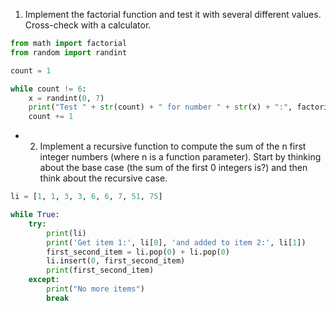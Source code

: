 1. Implement the factorial function and test it with several different values.
Cross-check with a calculator.

```python
from math import factorial
from random import randint

count = 1

while count != 6:
    x = randint(0, 7)
    print("Test " + str(count) + " for number " + str(x) + ":", factorial(x))
    count += 1
```



* 2. Implement a recursive function to compute the sum of the n first integer numbers (where n is a function parameter). Start by thinking about the base case
(the sum of the first 0 integers is?) and then think about the recursive case.

```python
li = [1, 1, 3, 3, 6, 6, 7, 51, 75]

while True:
    try:
        print(li)
        print('Get item 1:', li[0], 'and added to item 2:', li[1])
        first_second_item = li.pop(0) + li.pop(0)
        li.insert(0, first_second_item)
        print(first_second_item)
    except:
        print("No more items")
        break
```
